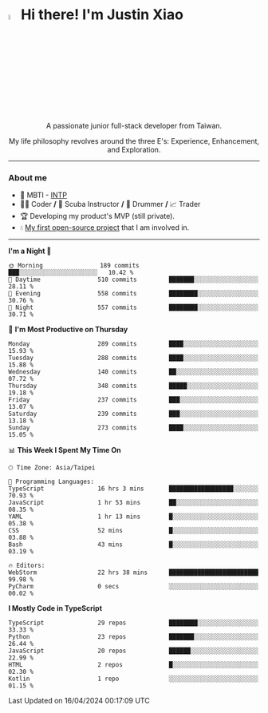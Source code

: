 # <img src="https://media.giphy.com/media/hvRJCLFzcasrR4ia7z/giphy.gif" width="5%">Hi there! I'm Justin Xiao
<p align="center">A passionate junior full-stack developer from Taiwan.  </p>
<p align="center">My life philosophy revolves around the three E's: Experience, Enhancement, and Exploration.</p>

---
### About me
- 👀 MBTI - [INTP](https://www.16personalities.com/intp-personality)
- 👨‍💻 Coder **/** 🤿 Scuba Instructor **/** 🥁 Drummer **/** 📈 Trader
- 🏆 Developing my product's MVP (still private).
- 💧 [My first open-source project](https://github.com/Game-as-a-Service/Game-Lobby-Web) that I am involved in.

---
<!--START_SECTION:waka-->
**I'm a Night 🦉** 

```text
🌞 Morning                189 commits         ███░░░░░░░░░░░░░░░░░░░░░░   10.42 % 
🌆 Daytime                510 commits         ███████░░░░░░░░░░░░░░░░░░   28.11 % 
🌃 Evening                558 commits         ████████░░░░░░░░░░░░░░░░░   30.76 % 
🌙 Night                  557 commits         ████████░░░░░░░░░░░░░░░░░   30.71 % 
```
📅 **I'm Most Productive on Thursday** 

```text
Monday                   289 commits         ████░░░░░░░░░░░░░░░░░░░░░   15.93 % 
Tuesday                  288 commits         ████░░░░░░░░░░░░░░░░░░░░░   15.88 % 
Wednesday                140 commits         ██░░░░░░░░░░░░░░░░░░░░░░░   07.72 % 
Thursday                 348 commits         █████░░░░░░░░░░░░░░░░░░░░   19.18 % 
Friday                   237 commits         ███░░░░░░░░░░░░░░░░░░░░░░   13.07 % 
Saturday                 239 commits         ███░░░░░░░░░░░░░░░░░░░░░░   13.18 % 
Sunday                   273 commits         ████░░░░░░░░░░░░░░░░░░░░░   15.05 % 
```


📊 **This Week I Spent My Time On** 

```text
🕑︎ Time Zone: Asia/Taipei

💬 Programming Languages: 
TypeScript               16 hrs 3 mins       ██████████████████░░░░░░░   70.93 % 
JavaScript               1 hr 53 mins        ██░░░░░░░░░░░░░░░░░░░░░░░   08.35 % 
YAML                     1 hr 13 mins        █░░░░░░░░░░░░░░░░░░░░░░░░   05.38 % 
CSS                      52 mins             █░░░░░░░░░░░░░░░░░░░░░░░░   03.88 % 
Bash                     43 mins             █░░░░░░░░░░░░░░░░░░░░░░░░   03.19 % 

🔥 Editors: 
WebStorm                 22 hrs 38 mins      █████████████████████████   99.98 % 
PyCharm                  0 secs              ░░░░░░░░░░░░░░░░░░░░░░░░░   00.02 % 
```

**I Mostly Code in TypeScript** 

```text
TypeScript               29 repos            ████████░░░░░░░░░░░░░░░░░   33.33 % 
Python                   23 repos            ███████░░░░░░░░░░░░░░░░░░   26.44 % 
JavaScript               20 repos            ██████░░░░░░░░░░░░░░░░░░░   22.99 % 
HTML                     2 repos             █░░░░░░░░░░░░░░░░░░░░░░░░   02.30 % 
Kotlin                   1 repo              ░░░░░░░░░░░░░░░░░░░░░░░░░   01.15 % 
```




 Last Updated on 16/04/2024 00:17:09 UTC
<!--END_SECTION:waka-->
